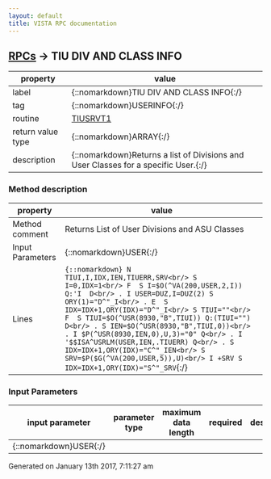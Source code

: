 ```yaml
---
layout: default
title: VISTA RPC documentation
---
```




## [RPCs](TableOfContent.md) &#8594; TIU DIV AND CLASS INFO 

 property | value 
--- | --- 
 label | {::nomarkdown}TIU DIV AND CLASS INFO{:/}
 tag | {::nomarkdown}USERINFO{:/}
 routine | [TIUSRVT1](http://code.osehra.org/dox/Routine_TIUSRVT1_source.html)
 return value type | {::nomarkdown}ARRAY{:/}
 description | {::nomarkdown}Returns a list of Divisions and User Classes for a specific User.{:/}


### Method description

 property | value 
 --- | --- 
 Method comment | Returns List of User Divisions and ASU Classes
 Input Parameters | {::nomarkdown}USER{:/}
 Lines | ```{::nomarkdown} N TIUI,I,IDX,IEN,TIUERR,SRV<br/> S I=0,IDX=1<br/> F  S I=$O(^VA(200,USER,2,I)) Q:'I  D<br/> . I USER=DUZ,I=DUZ(2) S ORY(1)="D^"_I<br/> . E  S IDX=IDX+1,ORY(IDX)="D^"_I<br/> S TIUI=""<br/> F  S TIUI=$O(^USR(8930,"B",TIUI)) Q:(TIUI="")  D<br/> . S IEN=$O(^USR(8930,"B",TIUI,0))<br/> . I $P(^USR(8930,IEN,0),U,3)="0" Q<br/> . I '$$ISA^USRLM(USER,IEN,.TIUERR) Q<br/> . S IDX=IDX+1,ORY(IDX)="C^"_IEN<br/> S SRV=$P($G(^VA(200,USER,5)),U)<br/> I +SRV S IDX=IDX+1,ORY(IDX)="S^"_SRV```{:/}

### Input Parameters

| input parameter | parameter type | maximum data length | required | description | 
| --- | --- | --- | --- | --- | 
| {::nomarkdown}USER{:/} |  |  |  |  | 




 Generated on January 13th 2017, 7:11:27 am